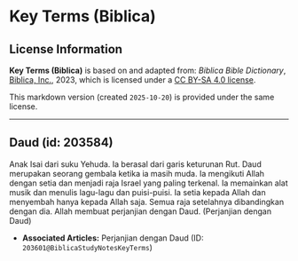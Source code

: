 # Key Terms (Biblica)

## License Information

**Key Terms (Biblica)** is based on and adapted from: _Biblica Bible Dictionary_, [Biblica, Inc.](https://www.biblica.com/), 2023, which is licensed under a [CC BY-SA 4.0 license](https://creativecommons.org/licenses/by-sa/4.0/legalcode.en).

This markdown version (created `2025-10-20`) is provided under the same license.



--------------------------------

## Daud (id: 203584)

Anak Isai dari suku Yehuda. Ia berasal dari garis keturunan Rut. Daud merupakan seorang gembala ketika ia masih muda. Ia mengikuti Allah dengan setia dan menjadi raja Israel yang paling terkenal. Ia memainkan alat musik dan menulis lagu\-lagu dan puisi\-puisi. Ia setia kepada Allah dan menyembah hanya kepada Allah saja. Semua raja setelahnya dibandingkan dengan dia. Allah membuat perjanjian dengan Daud. (Perjanjian dengan Daud)

* **Associated Articles:** Perjanjian dengan Daud (ID: `203601@BiblicaStudyNotesKeyTerms`)

